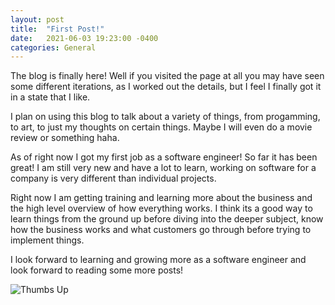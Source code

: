 ```yaml
---
layout: post
title:  "First Post!"
date:   2021-06-03 19:23:00 -0400
categories: General
---
```

The blog is finally here! Well if you visited the page at all you may have seen some different iterations, as I worked out the details, 
but I feel I finally got it in a state that I like. 

I plan on using this blog to talk about a variety of things, from progamming, to art, to just my thoughts on certain things. Maybe I will even do 
a movie review or something haha.

As of right now I got my first job as a software engineer! So far it has been great! I am still very new and have a lot to learn, working on 
software for a company is very different than individual projects. 

Right now I am getting training and learning more about the business and the high level overview of how everything works. I think its a good way to 
learn things from the ground up before diving into the deeper subject, know how the business works and what customers go through before trying to 
implement things.

I look forward to learning and growing more as a software engineer and look forward to reading some more posts!

![Thumbs Up](https://i.pinimg.com/originals/15/3f/77/153f77b5994062410f76acc96ea57a79.gif)